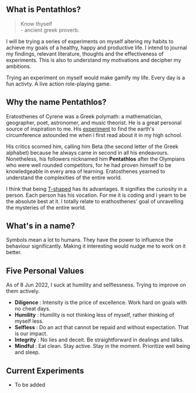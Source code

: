 <!-- ---
title: Pentathlos
layout: post
permalink: /pentathlos/
--- -->

## What is Pentathlos?

> Know thyself <br>
> \- ancient greek proverb.

I will be trying a series of experiments on myself altering my habits to achieve my goals of a healthy, happy and productive life. I intend to journal my findings, relevant literature, thoughts and the effectiveness of experiments. This is also to understand my motivations and decipher my ambitions.

Trying an experiment on myself would make gamify my life. Every day is a fun activty. A live action role-playing game. 

## Why the name Pentathlos?
Eratosthenes of Cyrene was a Greek polymath: a mathematician, geographer, poet, astronomer, and music theorist. He is a great personal source of inspiration to me. His [experiment](https://en.wikipedia.org/wiki/Eratosthenes#Measurement_of_Earth's_circumference) to find the earth's circumference astounded me when i first read about it in my high school.


His critics scorned him, calling him Beta (the second letter of the Greek alphabet) because he always came in second in all his endeavours. Nonetheless, his followers nicknamed him **Pentathlos** after the Olympians who were well rounded competitors, for he had proven himself to be knowledgeable in every area of learning. Eratosthenes yearned to understand the complexities of the entire world.


I think that being [T-shaped](https://jchyip.medium.com/why-t-shaped-people-e8706198e437) has its advantages. It signifies the curiosity in a person. Each person has his vocation. For me it is coding and i yearn to be the absolute best at it. I totally relate to erathosthenes' goal of unravelling the mysteries of the entire world.


## What's in a name?

Symbols mean a lot to humans. They have the power to influence the behaviour significantly. Making it interesting would nudge me to work on it better.

## Five Personal Values

As of 8 Jun 2022, I suck at humility and selflessness. Trying to improve on them actively.

- **Diligence** : Intensity is the price of excellence. Work hard on goals with no cheat days.
- **Humility** : Humility is not thinking less of myself, rather thinking of myself less.
- **Selfless** : Do an act that cannot be repaid and without expectation. That is our impact.
- **Integrity** : No lies and deceit. Be straightforward in dealings and talks.
- **Mindful** : Eat clean. Stay active. Stay in the moment. Prioritize well being and sleep.


## Current Experiments

- To be added
